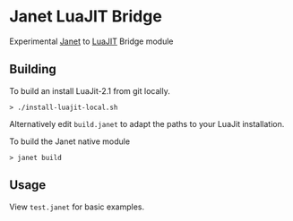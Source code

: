 # Janet LuaJIT Bridge

Experimental [Janet](https://janet-lang.org) to [LuaJIT](http://luajit.org) Bridge module

## Building 

To build an install LuaJit-2.1 from git locally.

```
> ./install-luajit-local.sh
```
Alternatively edit `build.janet` to adapt the paths to your LuaJit installation. 



To build the Janet native module

```
> janet build
```

## Usage

View `test.janet` for basic examples.





